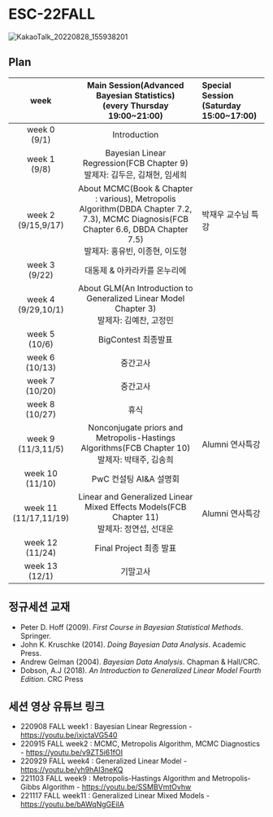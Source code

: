 # ESC-22FALL
![KakaoTalk_20220828_155938201](https://user-images.githubusercontent.com/56993675/187074192-9782a7e5-6b72-4522-ac65-c5e634ffeb9b.jpg)

## Plan

|week|Main Session(Advanced Bayesian Statistics)<br>(every Thursday 19:00~21:00)| Special Session<br>(Saturday 15:00~17:00)|
|:--:|:--------------------------:|:------------------------|
|week 0<br>(9/1)|Introduction| |
|week 1<br>(9/8)|Bayesian Linear Regression(FCB Chapter 9)<br/>발제자: 김두은, 김채현, 임세희| |
|week 2<br>(9/15,9/17)|About MCMC(Book & Chapter : various), Metropolis Algorithm(DBDA Chapter 7.2, 7.3), MCMC Diagnosis(FCB Chapter 6.6, DBDA Chapter 7.5)<br/>발제자: 홍유빈, 이종현, 이도형| 박재우 교수님 특강|
|week 3<br>(9/22)|대동제 & 아카라카를 온누리에| |
|week 4<br>(9/29,10/1)|About GLM(An Introduction to Generalized Linear Model Chapter 3)<br/>발제자: 김예찬, 고정민| |
|week 5<br>(10/6)|BigContest 최종발표| |
|week 6<br>(10/13)|중간고사| |
|week 7<br>(10/20)|중간고사| |
|week 8<br>(10/27)|휴식| |
|week 9<br>(11/3,11/5)|Nonconjugate priors and Metropolis-Hastings Algorithms(FCB Chapter 10)<br/>발제자: 박태주, 김송희| Alumni 연사특강|
|week 10<br>(11/10)|PwC 컨설팅 AI&A 설명회| |
|week 11<br>(11/17,11/19)|Linear and Generalized Linear Mixed Effects Models(FCB Chapter 11)<br/>발제자: 정연섭, 선대운| Alumni 연사특강|
|week 12<br>(11/24)|Final Project 최종 발표| |
|week 13<br>(12/1)|기말고사| |

## 정규세션 교재
- Peter D. Hoff (2009). *First Course in Bayesian Statistical Methods*. Springer.
- John K. Kruschke (2014). *Doing Bayesian Data Analysis*. Academic Press.
- Andrew Gelman (2004). *Bayesian Data Analysis*. Chapman & Hall/CRC.
- Dobson, A.J (2018). *An Introduction to Generalized Linear Model Fourth Edition*. CRC Press 

## 세션 영상 유튜브 링크
- 220908 FALL week1 : Bayesian Linear Regression - https://youtu.be/ixjctaVG540
- 220915 FALL week2 : MCMC, Metropolis Algorithm, MCMC Diagnostics - https://youtu.be/v9ZT5i61fOI
- 220929 FALL week4 : Generalized Linear Model - https://youtu.be/yh9hAI3neKQ
- 221103 FALL week9 : Metropolis-Hastings Algorithm and Metropolis-Gibbs Algorithm - https://youtu.be/SSMBVmtOvhw
- 221117 FALL week11 : Generalized Linear Mixed Models - https://youtu.be/bAWqNgGEilA
